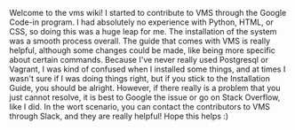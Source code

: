 Welcome to the vms wiki!
I started to contribute to VMS through the Google Code-in program. I had absolutely no experience with Python, HTML, or CSS, so doing this was a huge leap for me. The installation of the system was a smooth process overall. The guide that comes with VMS is really helpful, although some changes could be made, like being more specific about certain commands. Because I've never really used Postgresql or Vagrant, I was kind of confused when I installed some things, and at times I wasn't sure if I was doing things right, but if you stick to the Installation Guide, you should be alright. However, if there really is a problem that you just cannot resolve, it is best to Google the issue or go on Stack Overflow, like I did. In the wort scenario, you can contact the contributors to VMS through Slack, and they are really helpful! Hope this helps :)